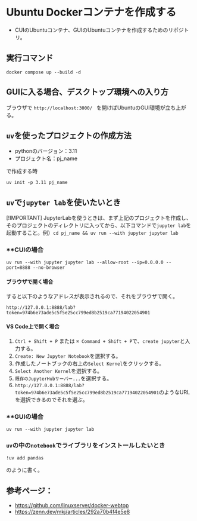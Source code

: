# Ubuntu Dockerコンテナを作成する

- CUIのUbuntuコンテナ、GUIのUbuntuコンテナを作成するためのリポジトリ。

## 実行コマンド
```shell
docker compose up --build -d
```

## GUIに入る場合、デスクトップ環境への入り方
ブラウザで `http://localhost:3000/ ` を開けばUbuntuのGUI環境が立ち上がる。


## `uv`を使ったプロジェクトの作成方法

- pythonのバージョン：3.11
- プロジェクト名：pj_name

で作成する時

```shell
uv init -p 3.11 pj_name
```

## `uv`で`jupyter lab`を使いたいとき

[!IMPORTANT]
JupyterLabを使うときは、まず上記のプロジェクトを作成し、そのプロジェクトのディレクトリに入ってから、以下コマンドで`jupyter lab`を起動すること。例）`cd pj_name && uv run --with jupyter jupyter lab`

### **CUIの場合
```shell
uv run --with jupyter jupyter lab --allow-root --ip=0.0.0.0 --port=8888 --no-browser
```

#### ブラウザで開く場合
すると以下のようなアドレスが表示されるので、それをブラウザで開く。

`http://127.0.0.1:8888/lab?token=974b6e73ade5c5f5e25cc799ed8b2519ca77194022054901`


#### VS Code上で開く場合

1. `Ctrl + Shift + P` または `⌘ Command + Shift + P`で、`create jupyter`と入力する。
2. `Create: New Jupyter Notebook`を選択する。
3. 作成したノートブックの右上の`Select Kernel`をクリックする。
4. `Select Another Kernel`を選択する。
5. `既存のJupyterHubサーバー...`を選択する。
6. `http://127.0.0.1:8888/lab?token=974b6e73ade5c5f5e25cc799ed8b2519ca77194022054901`のようなURLを選択できるのでそれを選ぶ。





### **GUIの場合
```shell
uv run --with jupyter jupyter lab
```

### `uv`の中の`notebook`でライブラリをインストールしたいとき

```shell
!uv add pandas
```

のように書く。


## 参考ページ：
- https://github.com/linuxserver/docker-webtop
- https://zenn.dev/mkj/articles/292a70b4f4e5e8